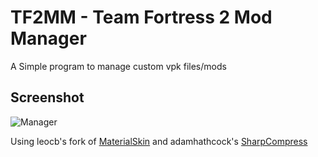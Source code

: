 # TF2MM - Team Fortress 2 Mod Manager
A Simple program to manage custom vpk files/mods

## Screenshot
![Manager](https://i.imgur.com/bqBHI23.png)

Using leocb's fork of [MaterialSkin](https://github.com/leocb/MaterialSkin) and adamhathcock's [SharpCompress](https://github.com/adamhathcock/sharpcompress)
